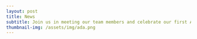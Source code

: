 ```yaml
---
layout: post
title: News
subtitle: Join us in meeting our team members and celebrate our first Ada Lovelace Event on 17th of October!
thumbnail-img: /assets/img/ada.png
---
```


